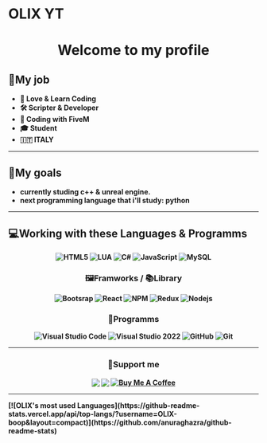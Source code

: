 # OLIX YT
<h1 align="center"><b>Welcome to my profile</h1>
  
## 💼My job
  
- 📖 Love & Learn Coding
- 🛠️ Scripter & Developer
- 🎲 Coding with FiveM
- 🎓 Student
- 🇮🇹 ITALY
  
---

## 🥅My goals
- currently studing c++ & unreal engine.
- next programming language that i'll study: python
  
---

## 💻Working with these Languages & Programms
  
<p align="center">
  <img src="https://img.shields.io/badge/HTML5-E34F26?style=for-the-badge&logo=html5&logoColor=white" alt="HTML5"/>
  <img src="https://img.shields.io/badge/Lua-2C2D72?style=for-the-badge&logo=lua&logoColor=white" alt="LUA"/>
  <img src="https://img.shields.io/badge/-C%2B%2B-green?style=for-the-badge&logo=c++&logoColor=black" alt="C#"/>
  <img src="https://img.shields.io/badge/JavaScript-F7DF1E?style=for-the-badge&logo=javascript&logoColor=black" alt="JavaScript"/>
  <img src="https://img.shields.io/badge/MySQL-FFBE00?style=for-the-badge&logo=mysql&logoColor=white" alt="MySQL"/>
</p>

<h3 align="center">🖼️Framworks / 📚Library</h3>
<p align="center">
  <img src="https://img.shields.io/badge/Bootstrap-563D7C?style=for-the-badge&logo=bootstrap&logoColor=white" alt="Bootsrap"/>
  <img src="https://img.shields.io/badge/React-20232A?style=for-the-badge&logo=react&logoColor=61DAFB" alt="React"/>
  <img src="https://img.shields.io/badge/npm-CB3837?style=for-the-badge&logo=npm&logoColor=white" alt="NPM"/>
  <img src="https://img.shields.io/badge/Redux-593D88?style=for-the-badge&logo=redux&logoColor=white" alt="Redux"/>
  <img src="https://img.shields.io/badge/Node.js-43853D?style=for-the-badge&logo=node-dot-js&logoColor=white" alt="Nodejs"/>

</p>

<h3 align="center">🤖Programms</h3>
<p align="center">
  <img src="https://img.shields.io/badge/VSCode-0078D4?style=for-the-badge&logo=visual%20studio%20code&logoColor=white" alt="Visual Studio Code"/>
  <img src="https://img.shields.io/badge/VSStudio2022-5C2D91?style=for-the-badge&logo=visual%20studio&logoColor=white" alt="Visual Studio 2022"/>
  <img src="https://img.shields.io/badge/GitHub-100000?style=for-the-badge&logo=github&logoColor=white" alt="GitHub"/>
  <img src="https://img.shields.io/badge/Git-F05032?style=for-the-badge&logo=git&logoColor=white" alt="Git"/>
</p>  

---

<h3 align="center">💌Support me</h3>
<p align="center">
  <a href="https://www.paypal.com/cgi-bin/webscr?cmd=_s-xclick&hosted_button_id=RD94Q2KCD6GEW&source=url1" target="blank"><img align="center" src="https://img.shields.io/badge/PayPal-00457C?style=for-the-badge&logo=paypal&logoColor=white"/></a>
  <a href="https://www.patreon.com/zerofour" target="blank"><img align="center" src="https://img.shields.io/badge/Patreon-F96854?style=for-the-badge&logo=patreon&logoColor=white"/></a>
  <a href="https://www.buymeacoffee.com/zerofour" target="_blank"><img align="center" src="https://img.shields.io/badge/Buy_Me_A_Coffee-FFDD00?style=for-the-badge&logo=buy-me-a-coffee&logoColor=black" alt="Buy Me A Coffee"></a>
</p>

---
  
<div style="align-self = center;">[![OLIX's most used Languages](https://github-readme-stats.vercel.app/api/top-langs/?username=OLIX-boop&layout=compact)](https://github.com/anuraghazra/github-readme-stats)</div>

